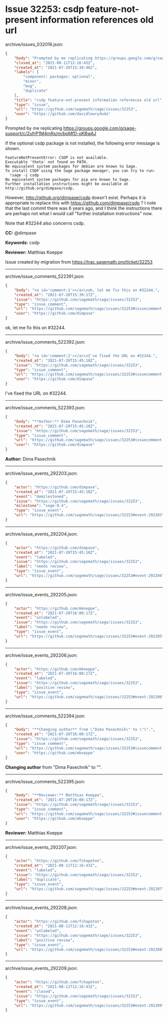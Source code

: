 # Issue 32253: csdp feature-not-present information references old url

archive/issues_032016.json:
```json
{
    "body": "Prompted by me replicating https://groups.google.com/g/sage-support/c/2ufrP1M4mRs/m/bpMfD-oKBwAJ \n\nIf the optional csdp package is not installed, the following error message is shown.\n\n```\nFeatureNotPresentError: CSDP is not available.\nExecutable 'theta' not found on PATH.\nNo equivalent system packages for debian are known to Sage.\nTo install CSDP using the Sage package manager, you can try to run:\n  !sage -i csdp\nNo equivalent system packages for pip are known to Sage.\nFurther installation instructions might be available at http://github.org/dimpase/csdp.\n```\n\nHowever, http://github.org/dimpase/csdp doesn't exist. Perhaps it is appropriate to replace this with https://github.com/dimpase/csdp ? I note that the last commit there was 6 years ago, and I think the instructions there are perhaps not what I would call \"further installation instructions\" now.\n\nNote that #32244 also concerns csdp.\n\n**CC:**  @dimpase\n\n**Keywords:** csdp\n\n**Reviewer:** Matthias Koeppe\n\nIssue created by migration from https://trac.sagemath.org/ticket/32253\n\n",
    "closed_at": "2021-08-11T12:16:43Z",
    "created_at": "2021-07-20T15:34:46Z",
    "labels": [
        "component: packages: optional",
        "minor",
        "bug",
        "duplicate"
    ],
    "title": "csdp feature-not-present information references old url",
    "type": "issue",
    "url": "https://github.com/sagemath/sage/issues/32253",
    "user": "https://github.com/davidlowryduda"
}
```
Prompted by me replicating https://groups.google.com/g/sage-support/c/2ufrP1M4mRs/m/bpMfD-oKBwAJ 

If the optional csdp package is not installed, the following error message is shown.

```
FeatureNotPresentError: CSDP is not available.
Executable 'theta' not found on PATH.
No equivalent system packages for debian are known to Sage.
To install CSDP using the Sage package manager, you can try to run:
  !sage -i csdp
No equivalent system packages for pip are known to Sage.
Further installation instructions might be available at http://github.org/dimpase/csdp.
```

However, http://github.org/dimpase/csdp doesn't exist. Perhaps it is appropriate to replace this with https://github.com/dimpase/csdp ? I note that the last commit there was 6 years ago, and I think the instructions there are perhaps not what I would call "further installation instructions" now.

Note that #32244 also concerns csdp.

**CC:**  @dimpase

**Keywords:** csdp

**Reviewer:** Matthias Koeppe

Issue created by migration from https://trac.sagemath.org/ticket/32253





---

archive/issue_comments_522391.json:
```json
{
    "body": "<a id='comment:1'></a>\nok, let me fix this on #32244.",
    "created_at": "2021-07-20T15:39:17Z",
    "issue": "https://github.com/sagemath/sage/issues/32253",
    "type": "issue_comment",
    "url": "https://github.com/sagemath/sage/issues/32253#issuecomment-522391",
    "user": "https://github.com/dimpase"
}
```

<a id='comment:1'></a>
ok, let me fix this on #32244.



---

archive/issue_comments_522392.json:
```json
{
    "body": "<a id='comment:2'></a>\nI've fixed the URL on #32244.",
    "created_at": "2021-07-20T15:45:18Z",
    "issue": "https://github.com/sagemath/sage/issues/32253",
    "type": "issue_comment",
    "url": "https://github.com/sagemath/sage/issues/32253#issuecomment-522392",
    "user": "https://github.com/dimpase"
}
```

<a id='comment:2'></a>
I've fixed the URL on #32244.



---

archive/issue_comments_522393.json:
```json
{
    "body": "**Author:** Dima Pasechnik",
    "created_at": "2021-07-20T15:45:18Z",
    "issue": "https://github.com/sagemath/sage/issues/32253",
    "type": "issue_comment",
    "url": "https://github.com/sagemath/sage/issues/32253#issuecomment-522393",
    "user": "https://github.com/dimpase"
}
```

**Author:** Dima Pasechnik



---

archive/issue_events_292203.json:
```json
{
    "actor": "https://github.com/dimpase",
    "created_at": "2021-07-20T15:45:18Z",
    "event": "demilestoned",
    "issue": "https://github.com/sagemath/sage/issues/32253",
    "milestone": "sage-9.4",
    "type": "issue_event",
    "url": "https://github.com/sagemath/sage/issues/32253#event-292203"
}
```



---

archive/issue_events_292204.json:
```json
{
    "actor": "https://github.com/dimpase",
    "created_at": "2021-07-20T15:45:18Z",
    "event": "labeled",
    "issue": "https://github.com/sagemath/sage/issues/32253",
    "label": "needs review",
    "type": "issue_event",
    "url": "https://github.com/sagemath/sage/issues/32253#event-292204"
}
```



---

archive/issue_events_292205.json:
```json
{
    "actor": "https://github.com/mkoeppe",
    "created_at": "2021-07-20T16:00:17Z",
    "event": "unlabeled",
    "issue": "https://github.com/sagemath/sage/issues/32253",
    "label": "needs review",
    "type": "issue_event",
    "url": "https://github.com/sagemath/sage/issues/32253#event-292205"
}
```



---

archive/issue_events_292206.json:
```json
{
    "actor": "https://github.com/mkoeppe",
    "created_at": "2021-07-20T16:00:17Z",
    "event": "labeled",
    "issue": "https://github.com/sagemath/sage/issues/32253",
    "label": "positive review",
    "type": "issue_event",
    "url": "https://github.com/sagemath/sage/issues/32253#event-292206"
}
```



---

archive/issue_comments_522394.json:
```json
{
    "body": "**Changing author** from \"Dima Pasechnik\" to \"\".",
    "created_at": "2021-07-20T16:00:17Z",
    "issue": "https://github.com/sagemath/sage/issues/32253",
    "type": "issue_comment",
    "url": "https://github.com/sagemath/sage/issues/32253#issuecomment-522394",
    "user": "https://github.com/mkoeppe"
}
```

**Changing author** from "Dima Pasechnik" to "".



---

archive/issue_comments_522395.json:
```json
{
    "body": "**Reviewer:** Matthias Koeppe",
    "created_at": "2021-07-20T16:00:17Z",
    "issue": "https://github.com/sagemath/sage/issues/32253",
    "type": "issue_comment",
    "url": "https://github.com/sagemath/sage/issues/32253#issuecomment-522395",
    "user": "https://github.com/mkoeppe"
}
```

**Reviewer:** Matthias Koeppe



---

archive/issue_events_292207.json:
```json
{
    "actor": "https://github.com/fchapoton",
    "created_at": "2021-08-11T12:16:43Z",
    "event": "labeled",
    "issue": "https://github.com/sagemath/sage/issues/32253",
    "label": "duplicate",
    "type": "issue_event",
    "url": "https://github.com/sagemath/sage/issues/32253#event-292207"
}
```



---

archive/issue_events_292208.json:
```json
{
    "actor": "https://github.com/fchapoton",
    "created_at": "2021-08-11T12:16:43Z",
    "event": "unlabeled",
    "issue": "https://github.com/sagemath/sage/issues/32253",
    "label": "positive review",
    "type": "issue_event",
    "url": "https://github.com/sagemath/sage/issues/32253#event-292208"
}
```



---

archive/issue_events_292209.json:
```json
{
    "actor": "https://github.com/fchapoton",
    "created_at": "2021-08-11T12:16:43Z",
    "event": "closed",
    "issue": "https://github.com/sagemath/sage/issues/32253",
    "type": "issue_event",
    "url": "https://github.com/sagemath/sage/issues/32253#event-292209"
}
```
